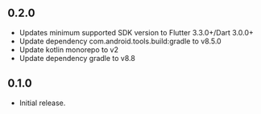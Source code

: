 ## 0.2.0

- Updates minimum supported SDK version to Flutter 3.3.0+/Dart 3.0.0+
- Update dependency com.android.tools.build:gradle to v8.5.0
- Update kotlin monorepo to v2
- Update dependency gradle to v8.8

## 0.1.0

- Initial release.
